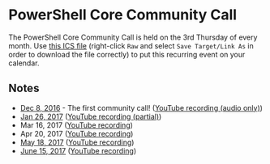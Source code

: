 # PowerShell Core Community Call

The PowerShell Core Community Call is held on the 3rd Thursday of every month.
Use [this ICS file](RecurringCommunityCall.ics) (right-click `Raw` and select `Save Target/Link As` in order to download the file correctly) to put this recurring event on your calendar.

## Notes

* [Dec 8, 2016](./20161208_Notes.md) - The first community call! ([YouTube recording (audio only)](https://www.youtube.com/watch?v=N_i0He9jauY))
* [Jan 26, 2017](./20170126_ChatTranscript.txt) ([YouTube recording (partial)](https://www.youtube.com/watch?v=j7g5UbVFYqQ))
* Mar 16, 2017 ([YouTube recording](https://www.youtube.com/watch?v=tkBiVxd7l2I))
* Apr 20, 2017 ([YouTube recording](https://www.youtube.com/watch?v=7NFct1AxFOU))
* [May 18, 2017](./20170518_ChatTranscript.txt) ([YouTube recording](https://www.youtube.com/watch?v=f8WXuFrVSKM))
* [June 15, 2017](./20170615_ChatTranscript.txt) ([YouTube recording](https://www.youtube.com/watch?v=Iu_Q_3cUxTQ))